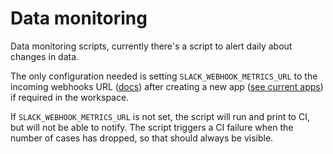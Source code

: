 # Data monitoring

Data monitoring scripts, currently there's a script to alert daily about
changes in data.

The only configuration needed is setting `SLACK_WEBHOOK_METRICS_URL` to the
incoming webhooks URL ([docs](https://api.slack.com/messaging/webhooks)) after
creating a new app ([see current apps](https://api.slack.com/apps)) if required
in the workspace.

If `SLACK_WEBHOOK_METRICS_URL` is not set, the script will run and print to CI,
but will not be able to notify. The script triggers a CI failure when the
number of cases has dropped, so that should always be visible.

